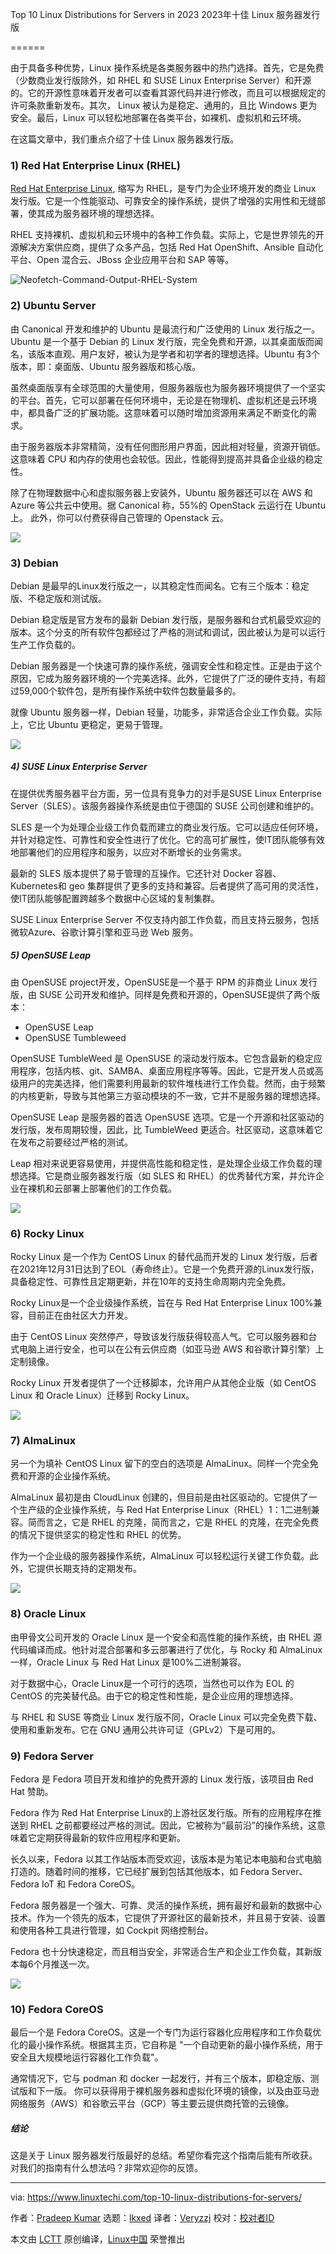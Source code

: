 [#]: subject: "Top 10 Linux Distributions for Servers in 2023"
[#]: via: "https://www.linuxtechi.com/top-10-linux-distributions-for-servers/"
[#]: author: "Pradeep Kumar https://www.linuxtechi.com/author/pradeep/"
[#]: collector: "lkxed"
[#]: translator: " Veryzzj"
[#]: reviewer: " "
[#]: publisher: " "
[#]: url: " "

Top 10 Linux Distributions for Servers in 2023
2023年十佳 Linux 服务器发行版

======

由于具备多种优势，Linux 操作系统是各类服务器中的热门选择。首先，它是免费（少数商业发行版除外，如 RHEL 和 SUSE Linux Enterprise Server）和开源的。它的开源性意味着开发者可以查看其源代码并进行修改，而且可以根据规定的许可条款重新发布。其次， Linux 被认为是稳定、通用的，且比 Windows 更为安全。最后，Linux 可以轻松地部署在各类平台，如裸机、虚拟机和云环境。

在这篇文章中，我们重点介绍了十佳 Linux 服务器发行版。

### 1) Red Hat Enterprise Linux (RHEL)

[Red Hat Enterprise Linux][1], 缩写为 RHEL，是专门为企业环境开发的商业 Linux 发行版。它是一个性能驱动、可靠安全的操作系统，提供了增强的实用性和无缝部署，使其成为服务器环境的理想选择。

RHEL 支持裸机、虚拟机和云环境中的各种工作负载。实际上，它是世界领先的开源解决方案供应商，提供了众多产品，包括 Red Hat OpenShift、Ansible 自动化平台、Open 混合云、JBoss 企业应用平台和 SAP 等等。

![Neofetch-Command-Output-RHEL-System][2]

### 2) Ubuntu Server

由 Canonical 开发和维护的 Ubuntu 是最流行和广泛使用的 Linux 发行版之一。Ubuntu 是一个基于 Debian 的 Linux 发行版，完全免费和开源，以其桌面版而闻名，该版本直观、用户友好，被认为是学者和初学者的理想选择。Ubuntu 有3个版本，即：桌面版、Ubuntu 服务器版和核心版。

虽然桌面版享有全球范围的大量使用，但服务器版也为服务器环境提供了一个坚实的平台。首先，它可以部署在任何环境中，无论是在物理机、虚拟机还是云环境中，都具备广泛的扩展功能。这意味着可以随时增加资源用来满足不断变化的需求。

由于服务器版本非常精简，没有任何图形用户界面，因此相对轻量，资源开销低。这意味着 CPU 和内存的使用也会较低。因此，性能得到提高并具备企业级的稳定性。

除了在物理数据中心和虚拟服务器上安装外，Ubuntu 服务器还可以在 AWS 和 Azure 等公共云中使用。据 Canonical 称，55%的 OpenStack 云运行在 Ubuntu 上。 此外，你可以付费获得自己管理的 Openstack 云。

![][3]

### 3) Debian

Debian 是最早的Linux发行版之一，以其稳定性而闻名。它有三个版本：稳定版、不稳定版和测试版。

Debian 稳定版是官方发布的最新 Debian 发行版，是服务器和台式机最受欢迎的版本。这个分支的所有软件包都经过了严格的测试和调试，因此被认为是可以运行生产工作负载的。

Debian 服务器是一个快速可靠的操作系统，强调安全性和稳定性。正是由于这个原因，它成为服务器环境的一个完美选择。此外，它提供了广泛的硬件支持，有超过59,000个软件包，是所有操作系统中软件包数量最多的。

就像 Ubuntu 服务器一样，Debian 轻量，功能多，非常适合企业工作负载。实际上，它比 Ubuntu 更稳定，更易于管理。

![][4]

##### 4) SUSE Linux Enterprise Server

在提供优秀服务器平台方面，另一位具有竞争力的对手是SUSE Linux Enterprise Server（SLES）。该服务器操作系统是由位于德国的 SUSE 公司创建和维护的。

SLES 是一个为处理企业级工作负载而建立的商业发行版。它可以适应任何环境，并针对稳定性、可靠性和安全性进行了优化。它的高可扩展性，使IT团队能够有效地部署他们的应用程序和服务，以应对不断增长的业务需求。

最新的 SLES 版本提供了易于管理的互操作。它还针对 Docker 容器、Kubernetes和 geo 集群提供了更多的支持和兼容。后者提供了高可用的灵活性，使IT团队能够配置跨越多个数据中心区域的复制集群。

SUSE Linux Enterprise Server 不仅支持内部工作负载，而且支持云服务，包括微软Azure、谷歌计算引擎和亚马逊 Web 服务。

##### 5) OpenSUSE Leap

由 OpenSUSE project开发，OpenSUSE是一个基于 RPM 的非商业 Linux 发行版，由 SUSE 公司开发和维护。同样是免费和开源的，OpenSUSE提供了两个版本：

- OpenSUSE Leap
- OpenSUSE Tumbleweed

OpenSUSE TumbleWeed 是 OpenSUSE 的滚动发行版本。它包含最新的稳定应用程序，包括内核、git、SAMBA、桌面应用程序等等。因此，它是开发人员或高级用户的完美选择，他们需要利用最新的软件堆栈进行工作负载。然而，由于频繁的内核更新，导致与其他第三方驱动模块的不一致，它并不是服务器的理想选择。

OpenSUSE Leap 是服务器的首选 OpenSUSE 选项。它是一个开源和社区驱动的发行版，发布周期较慢，因此，比 TumbleWeed 更适合。社区驱动，这意味着它在发布之前要经过严格的测试。

Leap 相对来说更容易使用，并提供高性能和稳定性，是处理企业级工作负载的理想选择。它是商业服务器发行版（如 SLES 和 RHEL）的优秀替代方案，并允许企业在裸机和云部署上部署他们的工作负载。

![][6]

### 6) Rocky Linux

Rocky Linux 是一个作为 CentOS Linux 的替代品而开发的 Linux 发行版，后者在2021年12月31日达到了EOL（寿命终止）。它是一个免费开源的Linux发行版，具备稳定性、可靠性且定期更新，并在10年的支持生命周期内完全免费。

Rocky Linux是一个企业级操作系统，旨在与 Red Hat Enterprise Linux 100%兼容，目前正在由社区大力开发。

由于 CentOS Linux 突然停产，导致该发行版获得较高人气。它可以服务器和台式电脑上进行安全，也可以在公有云供应商（如亚马逊 AWS 和谷歌计算引擎）上定制镜像。

Rocky Linux 开发者提供了一个迁移脚本，允许用户从其他企业版（如 CentOS Linux 和 Oracle Linux）迁移到 Rocky Linux。

![][7]

### 7) AlmaLinux

另一个为填补 CentOS Linux 留下的空白的选项是 AlmaLinux。同样一个完全免费和开源的企业操作系统。

AlmaLinux 最初是由 CloudLinux 创建的，但目前是由社区驱动的。它提供了一个生产级的企业操作系统，与 Red Hat Enterprise Linux（RHEL）1：1二进制兼容。简而言之，它是 RHEL 的克隆，简而言之，它是 RHEL 的克隆，在完全免费的情况下提供坚实的稳定性和 RHEL 的优势。

作为一个企业级的服务器操作系统，AlmaLinux 可以轻松运行关键工作负载。此外，它提供长期支持的定期发布。

![][8]

### 8) Oracle Linux

由甲骨文公司开发的 Oracle Linux 是一个安全和高性能的操作系统，由 RHEL 源代码编译而成。他针对混合部署和多云部署进行了优化，与 Rocky 和 AlmaLinux 一样，Oracle Linux 与 Red Hat Linux 是100%二进制兼容。

对于数据中心，Oracle Linux是一个可行的选项，当然也可以作为 EOL 的 CentOS 的完美替代品。由于它的稳定性和性能，是企业应用的理想选择。

与 RHEL 和 SUSE 等商业 Linux 发行版不同，Oracle Linux 可以完全免费下载、使用和重新发布。它在 GNU 通用公共许可证（GPLv2）下是可用的。

### 9) Fedora Server

Fedora 是 Fedora 项目开发和维护的免费开源的 Linux 发行版，该项目由 Red Hat 赞助。

Fedora 作为 Red Hat Enterprise Linux的上游社区发行版。所有的应用程序在推送到 RHEL 之前都要经过严格的测试。因此，它被称为“最前沿”的操作系统，这意味着它定期获得最新的软件应用程序和更新。

长久以来，Fedora 以其工作站版本而受欢迎，该版本是为笔记本电脑和台式电脑打造的。随着时间的推移，它已经扩展到包括其他版本，如 Fedora Server、Fedora IoT 和 Fedora CoreOS。

Fedora 服务器是一个强大、可靠、灵活的操作系统，拥有最好和最新的数据中心技术。作为一个领先的版本，它提供了开源社区的最新技术，并且易于安装、设置和使用各种工具进行管理，如 Cockpit 网络控制台。

Fedora 也十分快速稳定，而且相当安全，非常适合生产和企业工作负载，其新版本每6个月推送一次。

![][10]

### 10) Fedora CoreOS

最后一个是 Fedora CoreOS。这是一个专门为运行容器化应用程序和工作负载优化的最小操作系统。根据其主页，它自称是 "一个自动更新的最小操作系统，用于安全且大规模地运行容器化工作负载"。

通常情况下，它与 podman 和 docker 一起发行，并有三个版本，即稳定版、测试版和下一版。 你可以获得用于裸机服务器和虚拟化环境的镜像，以及由亚马逊网络服务（AWS）和谷歌云平台（GCP）等主要云提供商托管的云镜像。

##### 结论

这是关于 Linux 服务器发行版最好的总结。希望你看完这个指南后能有所收获。对我们的指南有什么想法吗？非常欢迎你的反馈。

--------------------------------------------------------------------------------

via: https://www.linuxtechi.com/top-10-linux-distributions-for-servers/

作者：[Pradeep Kumar][a]
选题：[lkxed][b]
译者：[Veryzzj](https://github.com/Veryzzj)
校对：[校对者ID](https://github.com/校对者ID)

本文由 [LCTT](https://github.com/LCTT/TranslateProject) 原创编译，[Linux中国](https://linux.cn/) 荣誉推出

[a]: https://www.linuxtechi.com/author/pradeep/
[b]: https://github.com/lkxed
[1]: https://www.redhat.com/en
[2]: https://www.linuxtechi.com/wp-content/uploads/2019/10/Neofetch-Command-Output-RHEL-System.png
[3]: https://www.linuxtechi.com/wp-content/uploads/2022/05/Login-Screen-After-Ubuntu-Server-22-04-Installation.png
[4]: https://www.linuxtechi.com/wp-content/uploads/2021/08/Login-screen-Debian11.png
[6]: https://www.linuxtechi.com/wp-content/uploads/2018/09/openSUSE-Leap15-Installation-Option.jpg
[7]: https://www.linuxtechi.com/wp-content/uploads/2022/07/neofetch-rockylinux9-post-installation.png
[8]: https://www.linuxtechi.com/wp-content/uploads/2021/04/AlmaLinux8-Dashboard-After-Installation.jpg
[10]: https://www.linuxtechi.com/wp-content/uploads/2016/11/Fedora-Linux-Desktop.png
